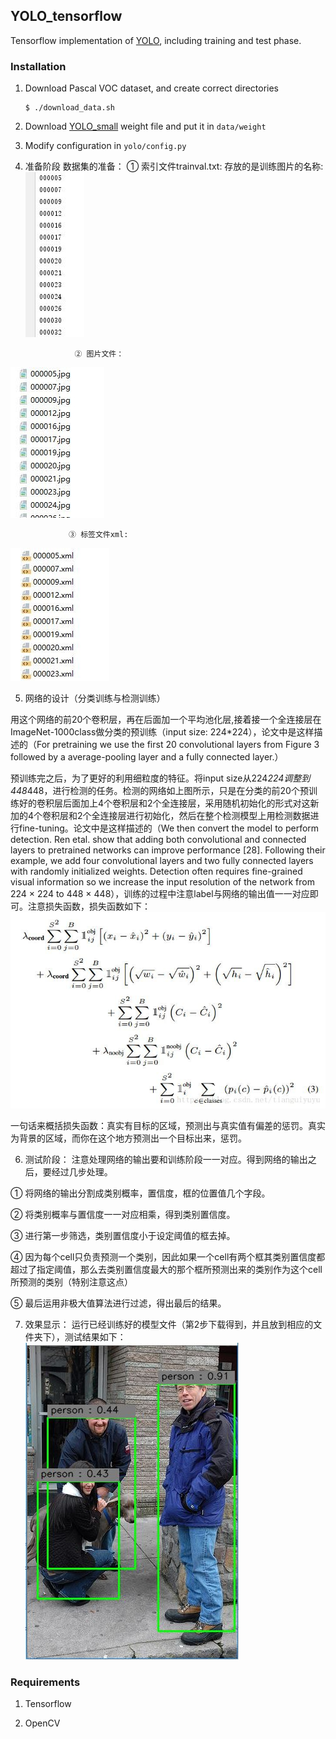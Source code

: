 ## YOLO_tensorflow
Tensorflow implementation of [YOLO](https://arxiv.org/pdf/1506.02640.pdf), including training and test phase.

### Installation


1. Download Pascal VOC dataset, and create correct directories
	```Shell
	$ ./download_data.sh
	```

2. Download [YOLO_small](https://drive.google.com/file/d/0B5aC8pI-akZUNVFZMmhmcVRpbTA/view?usp=sharing)
weight file and put it in `data/weight`

3. Modify configuration in `yolo/config.py`

4. 准备阶段
数据集的准备： ① 索引文件trainval.txt: 存放的是训练图片的名称:
 ![](test/1.jpg)
                

                  ② 图片文件：
![](test/2.jpg)
                  

                 ③ 标签文件xml:
![](test/3.jpg)

                    

 

5. 网络的设计（分类训练与检测训练）


用这个网络的前20个卷积层，再在后面加一个平均池化层,接着接一个全连接层在ImageNet-1000class做分类的预训练（input size: 224*224），论文中是这样描述的（For pretraining we use the first 20 convolutional layers from Figure 3 followed by a average-pooling layer and a fully connected layer.）

 

预训练完之后，为了更好的利用细粒度的特征。将input size从224*224调整到448*448，进行检测的任务。检测的网络如上图所示，只是在分类的前20个预训练好的卷积层后面加上4个卷积层和2个全连接层，采用随机初始化的形式对这新加的4个卷积层和2个全连接层进行初始化，然后在整个检测模型上用检测数据进行fine-tuning。论文中是这样描述的（We then convert the model to perform detection. Ren etal. show that adding both convolutional and connected layers to pretrained networks can improve performance [28]. Following their example, we add four convolutional layers and two fully connected layers with randomly initialized weights. Detection often requires fine-grained visual information so we increase the input resolution of the network
from 224 × 224 to 448 × 448），训练的过程中注意label与网络的输出值一一对应即可。注意损失函数，损失函数如下：
![](test/4.jpg)

  一句话来概括损失函数：真实有目标的区域，预测出与真实值有偏差的惩罚。真实为背景的区域，而你在这个地方预测出一个目标出来，惩罚。


6. 测试阶段：
注意处理网络的输出要和训练阶段一一对应。得到网络的输出之后，要经过几步处理。

① 将网络的输出分割成类别概率，置信度，框的位置值几个字段。

② 将类别概率与置信度一一对应相乘，得到类别置信度。

③ 进行第一步筛选，类别置信度小于设定阈值的框去掉。

④ 因为每个cell只负责预测一个类别，因此如果一个cell有两个框其类别置信度都超过了指定阈值，那么去类别置信度最大的那个框所预测出来的类别作为这个cell所预测的类别（特别注意这点）

⑤ 最后运用非极大值算法进行过滤，得出最后的结果。
	    
7. 效果显示： 运行已经训练好的模型文件（第2步下载得到，并且放到相应的文件夹下），测试结果如下： 
 ![](test/yolov1.JPG)
            
	    



### Requirements
1. Tensorflow

2. OpenCV
